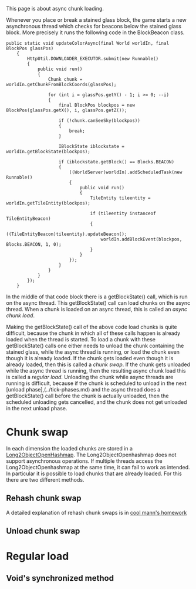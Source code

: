 This page is about async chunk loading.

Whenever you place or break a stained glass block, the game starts a new asynchronous thread which checks for beacons below the stained glass block.
More precisely it runs the following code in the BlockBeacon class.

```
public static void updateColorAsync(final World worldIn, final BlockPos glassPos)
    {
        HttpUtil.DOWNLOADER_EXECUTOR.submit(new Runnable()
        {
            public void run()
            {
                Chunk chunk = worldIn.getChunkFromBlockCoords(glassPos);

                for (int i = glassPos.getY() - 1; i >= 0; --i)
                {
                    final BlockPos blockpos = new BlockPos(glassPos.getX(), i, glassPos.getZ());

                    if (!chunk.canSeeSky(blockpos))
                    {
                        break;
                    }

                    IBlockState iblockstate = worldIn.getBlockState(blockpos);

                    if (iblockstate.getBlock() == Blocks.BEACON)
                    {
                        ((WorldServer)worldIn).addScheduledTask(new Runnable()
                        {
                            public void run()
                            {
                                TileEntity tileentity = worldIn.getTileEntity(blockpos);

                                if (tileentity instanceof TileEntityBeacon)
                                {
                                    ((TileEntityBeacon)tileentity).updateBeacon();
                                    worldIn.addBlockEvent(blockpos, Blocks.BEACON, 1, 0);
                                }
                            }
                        });
                    }
                }
            }
        });
    }
```
In the middle of that code block there is a getBlockState() call, which is run on the async thread.
This getBlockState() call can load chunks on the async thread.
When a chunk is loaded on an async thread, this is called an *async chunk load*.

Making the getBlockState() call of the above code load chunks is quite difficult,
because the chunk in which all of these calls happen is already loaded when the thread is started.
To load a chunk with these getBlockState() calls one either needs to unload the chunk containing the stained glass, while the async thread is running,
or load the chunk even though it is already loaded.
If the chunk gets loaded even though it is already loaded, then this is called a *chunk swap*.
If the chunk gets unloaded while the async thread is running, then the resulting async chunk load this is called a *regular load*.
Unloading the chunk while async threads are running is difficult, because if the chunk is scheduled to unload in the next [unload phase],(../tick-phases.md) and the async thread does a getBlockState() call before the chunk is actually unloaded, then the scheduled unloading gets cancelled, and the chunk does not get unloaded in the next unload phase.

# Chunk swap

In each dimension the loaded chunks are stored in a [Long2ObjectOpenHashmap](https://github.com/karussell/fastutil/blob/master/src/it/unimi/dsi/fastutil/longs/Long2ObjectOpenHashMap.java).
The Long2ObjectOpenhashmap does not support asynchronous operations. If multiple threads access the Long2ObjectOpenhashmap at the same time, it can fail to work as intended.
In particular it is possible to load chunks that are already loaded. For this there are two different methods.

## Rehash chunk swap
A detailed explanation of rehash chunk swaps is in [cool mann's homework](https://docs.google.com/document/d/1rTKfmVLAtmvBMWW1QSgnetSG8Fuit5CaUvV77T9SgXk/edit)

## Unload chunk swap

# Regular load

## Void's synchronized method
